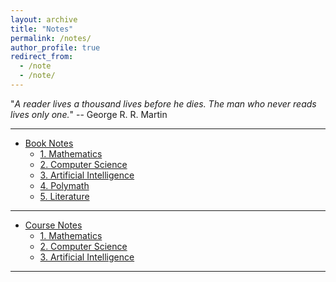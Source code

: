 ```yaml
---
layout: archive
title: "Notes"
permalink: /notes/
author_profile: true
redirect_from:
  - /note
  - /note/
---
```


<script src="https://polyfill.io/v3/polyfill.min.js?features=es6"></script>
<script id="MathJax-script" async src="https://cdn.jsdelivr.net/npm/mathjax@3/es5/tex-mml-chtml.js"></script>
<script>
MathJax = {
  tex: {
    inlineMath: [['$', '$']],
    processEscapes: true
  }
};
</script>

"*A reader lives a thousand lives before he dies. The man who never reads lives only one.*" -- George R. R. Martin

---

<!-- <h2 id="yyw-directory">Directory</h2> -->

- [Book Notes](https://yuweiyin.github.io/notes/book/)
  - [1. Mathematics](https://yuweiyin.github.io/notes/book/#yyw-notes-book-math)
  - [2. Computer Science](https://yuweiyin.github.io/notes/book/#yyw-notes-book-cs)
  - [3. Artificial Intelligence](https://yuweiyin.github.io/notes/book/#yyw-notes-book-ai)
  - [4. Polymath](https://yuweiyin.github.io/notes/book/#yyw-notes-book-polymath)
  - [5. Literature](https://yuweiyin.github.io/notes/book/#yyw-notes-book-literature)

---

- [Course Notes](https://yuweiyin.github.io/notes/lecture/)
  - [1. Mathematics](https://yuweiyin.github.io/notes/lecture/#yyw-notes-lecture-math)
  - [2. Computer Science](https://yuweiyin.github.io/notes/lecture/#yyw-notes-lecture-cs)
  - [3. Artificial Intelligence](https://yuweiyin.github.io/notes/lecture/#yyw-notes-lecture-ai)

---
